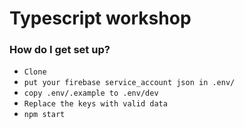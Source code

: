 # Typescript workshop


### How do I get set up?

* `Clone`
* `put your firebase service_account json in .env/`
* `copy .env/.example to .env/dev`
* `Replace the keys with valid data`
* `npm start`

